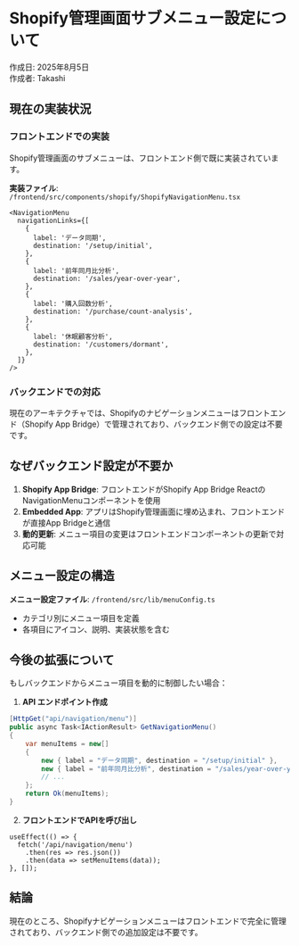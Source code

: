 # Shopify管理画面サブメニュー設定について

作成日: 2025年8月5日  
作成者: Takashi

## 現在の実装状況

### フロントエンドでの実装
Shopify管理画面のサブメニューは、フロントエンド側で既に実装されています。

**実装ファイル**: `/frontend/src/components/shopify/ShopifyNavigationMenu.tsx`

```tsx
<NavigationMenu
  navigationLinks={[
    {
      label: 'データ同期',
      destination: '/setup/initial',
    },
    {
      label: '前年同月比分析',
      destination: '/sales/year-over-year',
    },
    {
      label: '購入回数分析',
      destination: '/purchase/count-analysis',
    },
    {
      label: '休眠顧客分析',
      destination: '/customers/dormant',
    },
  ]}
/>
```

### バックエンドでの対応
現在のアーキテクチャでは、Shopifyのナビゲーションメニューはフロントエンド（Shopify App Bridge）で管理されており、バックエンド側での設定は不要です。

## なぜバックエンド設定が不要か

1. **Shopify App Bridge**: フロントエンドがShopify App Bridge ReactのNavigationMenuコンポーネントを使用
2. **Embedded App**: アプリはShopify管理画面に埋め込まれ、フロントエンドが直接App Bridgeと通信
3. **動的更新**: メニュー項目の変更はフロントエンドコンポーネントの更新で対応可能

## メニュー設定の構造

**メニュー設定ファイル**: `/frontend/src/lib/menuConfig.ts`
- カテゴリ別にメニュー項目を定義
- 各項目にアイコン、説明、実装状態を含む

## 今後の拡張について

もしバックエンドからメニュー項目を動的に制御したい場合：

1. **API エンドポイント作成**
```csharp
[HttpGet("api/navigation/menu")]
public async Task<IActionResult> GetNavigationMenu()
{
    var menuItems = new[]
    {
        new { label = "データ同期", destination = "/setup/initial" },
        new { label = "前年同月比分析", destination = "/sales/year-over-year" },
        // ...
    };
    return Ok(menuItems);
}
```

2. **フロントエンドでAPIを呼び出し**
```tsx
useEffect(() => {
  fetch('/api/navigation/menu')
    .then(res => res.json())
    .then(data => setMenuItems(data));
}, []);
```

## 結論
現在のところ、Shopifyナビゲーションメニューはフロントエンドで完全に管理されており、バックエンド側での追加設定は不要です。